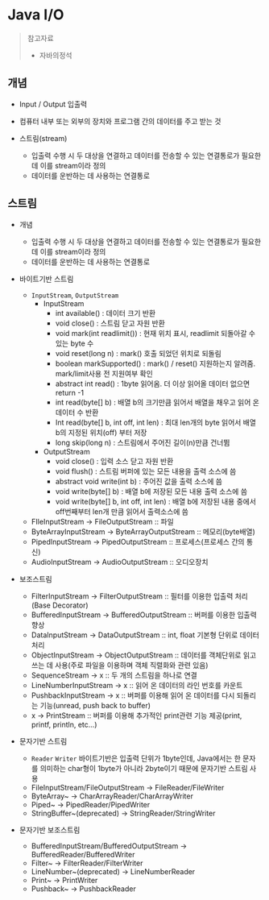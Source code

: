 # Java I/O

> 참고자료
>
> - 자바의정석



## 개념

- Input / Output 입출력
- 컴퓨터 내부 또는 외부의 장치와 프로그램 간의 데이터를 주고 받는 것

- 스트림(stream)
  - 입출력 수행 시 두 대상을 연결하고 데이터를 전송할 수 있는 연결통로가 필요한데 이를 stream이라 정의
  - 데이터를 운반하는 데 사용하는 연결통로



## 스트림

- 개념

  - 입출력 수행 시 두 대상을 연결하고 데이터를 전송할 수 있는 연결통로가 필요한데 이를 stream이라 정의
  - 데이터를 운반하는 데 사용하는 연결통로

- 바이트기반 스트림

  - `InputStream`, `OutputStream`
    - InputStream
      - int available() : 데이터 크기 반환
      - void close() : 스트림 닫고 자원 반환
      - void mark(int readlimit()) : 현재 위치 표시, readlimit 되돌아갈 수 있는 byte 수
      - void reset(long n) : mark() 호출 되었던 위치로 되돌림
      - boolean markSupported() : mark() / reset() 지원하는지 알려줌. mark/limit사용 전 지원여부 확인
      - abstract int read() : 1byte 읽어옴. 더 이상 읽어올 데이터 없으면 return -1
      - int read(byte[] b) : 배열 b의 크기만큼 읽어서 배열을 채우고 읽어 온 데이터 수 반환
      - Int read(byte[] b, int off, int len) : 최대 len개의 byte 읽어서 배열 b의 지정된 위치(off) 부터 저장
      - long skip(long n) : 스트림에서 주어진 길이(n)만큼 건너뜀
    - OutputStream
      - void close() : 입력 소스 닫고 자원 반환
      - void flush() : 스트림 버퍼에 있는 모든 내용을 출력 소스에 씀
      - abstract void write(int b) : 주어진 값을 출력 소스에 씀
      - void write(byte[] b) : 배열 b에 저장된 모든 내용 출력 소스에 씀
      - void write(byte[] b, int off, int len) : 배열 b에 저장된 내용 중에서 off번째부터 len개 만큼 읽어서 출력소스에 씀
  - FIleInputStream -> FileOutputStream :: 파일
  - ByteArrayInputStream -> ByteArrayOutputStream :: 메모리(byte배열)
  - PipedInputStream -> PipedOutputStream :: 프로세스(프로세스 간의 통신)
  - AudioInputStream -> AudioOutputStream :: 오디오장치

- 보조스트림

  - FilterInputStream -> FilterOutputStream :: 필터를 이용한 입출력 처리(Base Decorator)
  - BufferedInputStream -> BufferedOutputStream :: 버퍼를 이용한 입출력 향상
  - DataInputStream -> DataOutputStream  :: int, float 기본형 단위로 데이터 처리
  - ObjectInputStream -> ObjectOutputStream :: 데이터를 객체단위로 읽고 쓰는 데 사용(주로 파일을 이용하며 객체 직렬화와 관련 있음)
  - SequenceStream -> x :: 두 개의 스트림을 하나로 연결
  - LineNumberInputStream -> x :: 읽어 온 데이터의 라인 번호를 카운트
  - PushbackInputStream -> x :: 버퍼를 이용해 읽어 온 데이터를 다시 되돌리는 기능(unread, push back to buffer)
  - x -> PrintStream :: 버퍼를 이용해 추가적인 print관련 기능 제공(print, printf, println, etc...)

- 문자기반 스트림

  - `Reader` `Writer` 바이트기반은 입출력 단위가 1byte인데, Java에서는 한 문자를 의미하는 char형이 1byte가 아니라 2byte이기 때문에 문자기반 스트림 사용
  - FileInputStream/FileOutputStream -> FileReader/FileWriter
  - ByteArray~ -> CharArrayReader/CharArrayWriter
  - Piped~ -> PipedReader/PipedWriter
  - StringBuffer~(deprecated) -> StringReader/StringWriter

- 문자기반 보조스트림

  - BufferedInputStream/BufferedOutputStream -> BufferedReader/BufferedWriter
  - Filter~ -> FilterReader/FilterWriter
  - LineNumber~(deprecated) -> LineNumberReader
  - Print~ -> PrintWriter
  - Pushback~ -> PushbackReader

  

